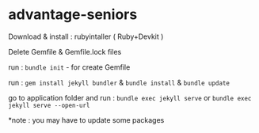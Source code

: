# advantage-seniors

Download & install : rubyintaller ( Ruby+Devkit )

Delete Gemfile & Gemfile.lock files

run : `bundle init` - for create Gemfile

run : `gem install jekyll bundler` & `bundle install` & `bundle update`

go to application folder and run : `bundle exec jekyll serve` or  `bundle exec jekyll serve --open-url`

*note : you may have to update some packages
